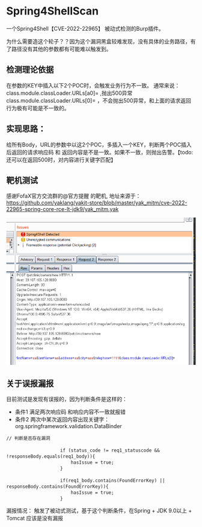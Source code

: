 # Spring4ShellScan
一个Spring4Shell【CVE-2022-22965】 被动式检测的Burp插件。

为什么需要造这个轮子？？因为这个漏洞黑盒较难发现，没有具体的业务路径，有了路径没有其他的参数都有可能难以触发到。

## 检测理论依据

在参数的KEY中插入以下2个POC时，会触发业务行为不一致。
通常来说：
class.module.classLoader.URLs[a0]=  ,抛出500异常
class.module.classLoader.URLs[0]= ，不会抛出500异常，和上面的请求返回行为极有可能是不一致的。

## 实现思路：

给所有Body，URL的参数中以这2个POC，多插入一个KEY，判断两个POC插入后返回的请求响应码 和 返回内容是不是一致。如果不一致，则抛出告警。【todo: 还可以在返回500时，对内容进行关键字匹配】

## 靶机测试
感谢FofaX官方交流群的@官方提醒 的靶机, 地址来源于：
https://github.com/yaklang/yakit-store/blob/master/yak_mitm/cve-2022-22965-spring-core-rce-lt-jdk9/yak_mitm.yak

![avatar](20220408004036.png)

## 关于误报漏报

目前测试是发现有误报的，因为判断条件是这样的：
- 条件1 满足两次响应码 和响应内容不一致就报错
- 条件2 两次中某次返回内容出现关键字：org.springframework.validation.DataBinder
```
// 判断是否存在漏洞

                    if (status_code != req1_statuscode && !responseBody.equals(req1_body)){
                        hasIssue = true;
                    }

                    if(req1_body.contains(FoundErrorKey) || responseBody.contains(FoundErrorKey)){
                        hasIssue = true;
                    }
```

漏报情况：
    触发了被动式测试，基于这个判断条件，在Spring + JDK 9.0以上 + Tomcat 应该是没有漏报
